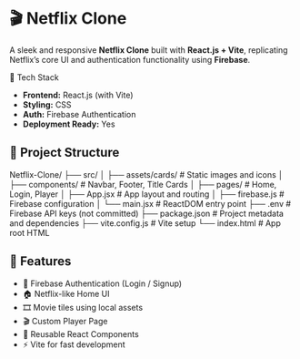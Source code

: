 # 🎬 Netflix Clone

A sleek and responsive **Netflix Clone** built with **React.js + Vite**, replicating Netflix’s core UI and authentication functionality using **Firebase**.

🧱 Tech Stack

- **Frontend:** React.js (with Vite)
- **Styling:** CSS
- **Auth:** Firebase Authentication
- **Deployment Ready:** Yes

## 📁 Project Structure

Netflix-Clone/
├── src/
│ ├── assets/cards/ # Static images and icons
│ ├── components/ # Navbar, Footer, Title Cards
│ ├── pages/ # Home, Login, Player
│ ├── App.jsx # App layout and routing
│ ├── firebase.js # Firebase configuration
│ └── main.jsx # ReactDOM entry point
├── .env # Firebase API keys (not committed)
├── package.json # Project metadata and dependencies
├── vite.config.js # Vite setup
└── index.html # App root HTML

## 🚀 Features

- 🔐 Firebase Authentication (Login / Signup)
- 🏠 Netflix-like Home UI
- 🎞️ Movie tiles using local assets
- 🎬 Custom Player Page
- 🔁 Reusable React Components
- ⚡ Vite for fast development
